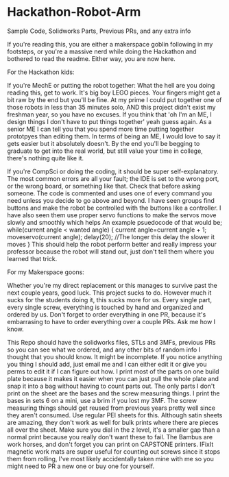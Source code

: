 # Hackathon-Robot-Arm
Sample Code, Solidworks Parts, Previous PRs, and any extra info

If you're reading this, you are either a makerspace goblin following in my footsteps, or you're a massive nerd while doing the Hackathon and bothered to read the readme. Either way, you are now here.

For the Hackathon kids:

If you're MechE or putting the robot together: What the hell are you doing reading this, get to work. It's big boy LEGO pieces. Your fingers might get a bit raw by the end but you'll be fine. At my prime I could put together one of those robots in less than 35 minutes solo, AND this project didn't exist my freshman year, so you have no excuses. If you think that 'oh I'm an ME, I design things I don't have to put things together' yeah guess again. As a senior ME I can tell you that you spend more time putting together prototpyes than editing them. In terms of being an ME, I would love to say it gets easier but it absolutely doesn't. By the end you'll be begging to graduate to get into the real world, but still value your time in college, there's nothing quite like it. 

If you're CompSci or doing the coding, it should be super self-explanatory. The most common errors are all your fault; the IDE is set to the wrong port, or the wrong board, or something like that. Check that before asking someone. The code is commented and uses one of every command you need unless you decide to go above and beyond. I have seen groups find buttons and make the robot be controlled with the buttons like a controller. I have also seen them use proper servo functions to make the servos move slowly and smoothly which helps
An example psuedocode of that would be;
while(current angle < wanted angle) {
current angle=current angle + 1;
moveservo(current angle);
delay(20); //The longer this delay the slower it moves
}
This should help the robot perform better and really impress your professor because the robot will stand out, just don't tell them where you learned that trick. 

For my Makerspace goons: 

Whether you're my direct replacement or this manages to survive past the next couple years, good luck. This project sucks to do. However much it sucks for the students doing it, this sucks more for us. Every single part, every single screw, everything is touched by hand and organized and ordered by us. 
Don't forget to order everything in one PR, because it's embarrasing to have to order everything over a couple PRs. Ask me how I know. 

This Repo should have the solidworks files, STLs and 3MFs, previous PRs so you can see what we ordered, and any other bits of random info I thought that you should know. It might be incomplete. If you notice anything you thing I should add, just email me and I can either edit it or give you perms to edit it if I can figure out how.
I print most of the parts on one build plate because it makes it easier when you can just pull the whole plate and snap it into a bag without having to count parts out. The only parts I don't print on the sheet are the bases and the screw measuring things. I print the bases in sets 6 on a mini, use a brim if you lost my 3MF. The screw measuring things should get reused from previous years pretty well since they aren't consumed.
Use regular PEI sheets for this. Although satin sheets are amazing, they don't work as well for bulk prints where there are pieces all over the sheet. Make sure you dial in the z level, it's a smaller gap than a normal print because you really don't want these to fail. The Bambus are work horses, and don't forget you can print on CAPSTONE printers. 
IFixIt magnetic work mats are super useful for counting out screws since it stops them from rolling, I've most likely accidentally taken mine with me so you might need to PR a new one or buy one for yourself. 
